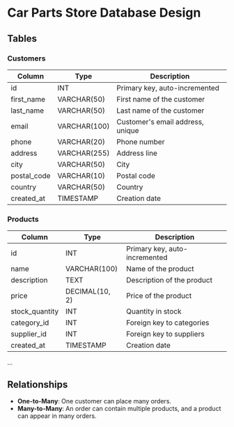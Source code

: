 # Car Parts Store Database Design

## Tables

### Customers
| Column        | Type          | Description                           |
|---------------|---------------|---------------------------------------|
| id            | INT           | Primary key, auto-incremented         |
| first_name    | VARCHAR(50)    | First name of the customer            |
| last_name     | VARCHAR(50)    | Last name of the customer             |
| email         | VARCHAR(100)   | Customer's email address, unique      |
| phone         | VARCHAR(20)    | Phone number                         |
| address       | VARCHAR(255)   | Address line                         |
| city          | VARCHAR(50)    | City                                 |
| postal_code   | VARCHAR(10)    | Postal code                          |
| country       | VARCHAR(50)    | Country                              |
| created_at    | TIMESTAMP      | Creation date                        |

### Products
| Column        | Type          | Description                           |
|---------------|---------------|---------------------------------------|
| id            | INT           | Primary key, auto-incremented         |
| name          | VARCHAR(100)   | Name of the product                  |
| description   | TEXT           | Description of the product           |
| price         | DECIMAL(10, 2) | Price of the product                 |
| stock_quantity| INT            | Quantity in stock                    |
| category_id   | INT            | Foreign key to categories            |
| supplier_id   | INT            | Foreign key to suppliers             |
| created_at    | TIMESTAMP      | Creation date                        |

...

## Relationships
- **One-to-Many**: One customer can place many orders.
- **Many-to-Many**: An order can contain multiple products, and a product can appear in many orders.
